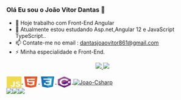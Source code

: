 ### Olá Eu sou o João Vitor Dantas 👋


- 🔭 Hoje trabalho com Front-End Angular
- 🌱 Atualmente estou estudando Asp.net,Angular 12 e JavaScript TypeScript..
- 📫 Contate-me no email : dantasjoaovitor861@gmail.com
- ⚡ Minha especialidade e Front-End.

<div align="center">
  <a href="https://github.com/JoaoDantas13">
  <img height="180em" src="https://github-readme-stats.vercel.app/api?username=JoaoDantas13&show_icons=true&theme=dark&include_all_commits=true&count_private=true"/>
    <img height="180em" src="https://github-readme-stats.vercel.app/api/top-langs/?username=JoaoDantas13&layout=compact&langs_count=16&theme=dark"/>
</div>

<div style="display: inline_block"><br>
  <img align="center" alt="Joao-Js" height="30" width="40" src="https://raw.githubusercontent.com/devicons/devicon/master/icons/javascript/javascript-plain.svg">
  <img align="center" alt="Joao-HTML" height="30" width="40" src="https://raw.githubusercontent.com/devicons/devicon/master/icons/html5/html5-original.svg">
  <img align="center" alt="Joao-CSS" height="30" width="40" src="https://raw.githubusercontent.com/devicons/devicon/master/icons/css3/css3-original.svg">
  <img align="center" alt="Joao-Csharp" height="30" width="40" src="https://raw.githubusercontent.com/devicons/devicon/master/icons/csharp/csharp-original.svg">
    <img align="center" alt="Joao-Csharp" height="30" width="40" src="https://raw.githubusercontent.com/devicons/devicon/master/icons/csharp/typescript-original.svg">

</div>

<div style="display: flex"> 
  <a href="https://instagram.com/Joao.dantas1" target="_blank"><img src="https://img.shields.io/badge/-Instagram-%23E4405F?style=for-the-badge&logo=instagram&logoColor=white" target="_blank"></a>
  <a href = "mailto:dantasjoaovitor861@gmail.com"><img src="https://img.shields.io/badge/-Gmail-%23333?style=for-the-badge&logo=gmail&logoColor=white" target="_blank"></a>
  <a href="https://www.linkedin.com/in/joão-vitor-dantas-9681751ab/" target="_blank"><img src="https://img.shields.io/badge/-LinkedIn-%230077B5?style=for-the-badge&logo=linkedin&logoColor=white" target="_blank"></a>  
</div>
